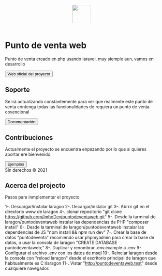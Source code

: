 <header class="pb-3 mb-4 border-bottom">
	<a href="/" class="d-flex align-items-center text-dark text-decoration-none">
		<img width="60" height="60" src="https://cdn-icons-png.flaticon.com/512/3408/3408740.png" class="custom-logo"></img>
		<span class="pt-8 mt-4">  </span>
	</a>
</header>

<div class="p-5 mb-4 bg-light rounded-3">
	<div class="container-fluid py-5">
		<h1 class="display-5 fw-bold">Punto de venta web</h1>
		<p class="col-md-8 fs-4">Punto de venta creado en php usando laravel, muy siemple aun, vamos en desarrollo</p>
		<button class="btn btn-primary btn-lg" type="button">Web oficial del proyecto</button>
	</div>
</div>

<div class="row align-items-md-stretch">
	<div class="col-md-6">
		<div class="h-100 p-5 text-white bg-dark rounded-3">
			<h2>Soporte</h2>
			<p>Se irá actualizando constantemente para ver que realmente este punto de venta contenga todas las funcionalidades de requiera un punto de venta covencional</p>
			<button class="btn btn-outline-light" type="button">Documentación</button>
		</div>
	</div>
	<div class="col-md-6">
		<div class="h-100 p-5 bg-light border rounded-3">
			<h2>Contribuciones</h2>
			<p>Actualmente el proyecto se encuentra enpezando por lo que si quieres aportar ere bienvenido</p>
			<button href="puntodeventaweb.ml" class="btn btn-outline-secondary" type="button">Ejemplos</button>
		</div>
	</div>
</div>

<footer class="pt-3 mt-4 text-muted border-top">
	Sin derechos &copy; 2021
</footer>


## Acerca del projecto

Pasos para inmplementar el proyecto

1-. Descargar/instalar laragon
2-. Decargar/instalar git
3-. Abrrir git en el directorio www de laragon
4-. clonar repositorio "git clone https://github.com/ImhoDev/puntodeventaweb.git"
5-. Desde la tarminal de laragon/puntodeventaweb instalar las dependencias de PHP "composer install"
6-. Desde la tarminal de laragon/puntodeventaweb instalar las dependencias de JS "npm install && npm run dev"
7-. Crear la base de datos "puntodeventa" recomiendo usar phpmyadmin para crear la base de datos, o usar la consola de laragon "CREATE DATABASE puntodeventaweb;"
8-. Duplicar y renombrar .env.example a .env
9-. Configurar el archivo .env con los datos de msql
10-. Reinciar laragon desde la consola con "reload laragon" desde el escritorio principal de laragon que habitualmente es C:\laragon
11-. Vistar "http://puntodeventaweb.test" desde cualquiere navegador.
